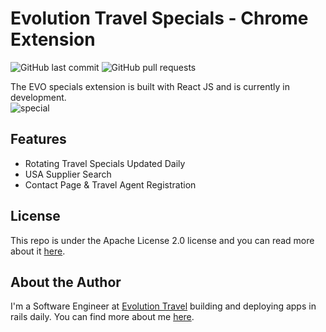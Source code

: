 
# Evolution Travel Specials - Chrome Extension 
![GitHub last commit](https://img.shields.io/github/last-commit/johncorderox/evo-specials)  ![GitHub pull requests](https://img.shields.io/github/issues-pr-raw/johncorderox/evo-specials)

The EVO specials extension is built with React JS and is currently in development. <br />
![special](https://media.giphy.com/media/fsDZgC3fKmxZ6Sadbs/giphy.gif)

## Features
* Rotating Travel Specials Updated Daily
* USA Supplier Search 
* Contact Page & Travel Agent Registration 

## License 
This repo is under the Apache License 2.0 license and you can read more about it [here](https://github.com/johncorderox/evo-specials/blob/master/LICENSE).

## About the Author
I'm a Software Engineer at [Evolution Travel](http://www.myevolutiontravel.com/)  building and deploying apps in rails daily. You can find more about me [here](http://johncorderox.com).
